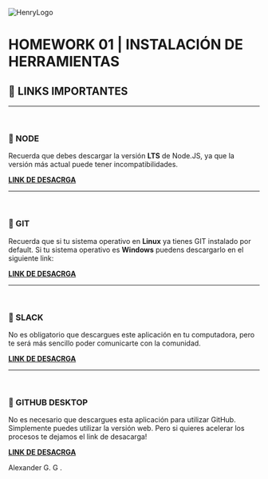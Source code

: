 ![HenryLogo](../Assets//logoBannerHenry.png)

# **HOMEWORK 01 | INSTALACIÓN DE HERRAMIENTAS**

## **📌 LINKS IMPORTANTES**

---

</br >

### **📍 NODE**

Recuerda que debes descargar la versión **LTS** de Node.JS, ya que la versión más actual puede tener incompatibilidades.

[**LINK DE DESACRGA**](https://nodejs.org/es/)

---

</br >

### **📍 GIT**

Recuerda que si tu sistema operativo en **Linux** ya tienes GIT instalado por default. Si tu sistema operativo es **Windows** puedens descargarlo en el siguiente link:

[**LINK DE DESACRGA**](https://gitforwindows.org/)

---

</br >

### **📍 SLACK**

No es obligatorio que descargues este aplicación en tu computadora, pero te será más sencillo poder comunicarte con la comunidad.

[**LINK DE DESACRGA**](https://slack.com/intl/es-ar/downloads/windows)

---

</br >

### **📍 GITHUB DESKTOP**

No es necesario que descargues esta aplicación para utilizar GitHub. Simplemente puedes utilizar la versión web. Pero si quieres acelerar los procesos te dejamos el link de desacarga!

[**LINK DE DESACRGA**](https://desktop.github.com/)

Alexander  G. G .
